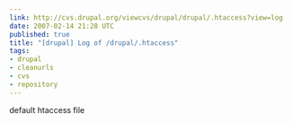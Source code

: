 ```yaml
---
link: http://cvs.drupal.org/viewcvs/drupal/drupal/.htaccess?view=log
date: 2007-02-14 21:28 UTC
published: true
title: "[drupal] Log of /drupal/.htaccess"
tags:
- drupal
- cleanurls
- cvs
- repository
---
```


default htaccess file
